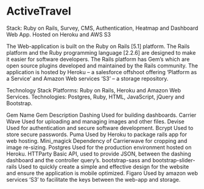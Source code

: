 # ActiveTravel
Stack: Ruby on Rails, Survey, CMS, Authentication, Heatmap and Dashboard Web App. Hosted on Heroku and AWS S3


The Web-application is built on the Ruby on Rails [5.1] platform. The Rails platform and the Ruby programming language [2.2.6] are designed to make it easier for software developers. 
The Rails platform has Gem’s which are open source plugins developed and maintained by the Rails community. 
The application is hosted by Heroku – a salesforce offshoot offering ‘Platform as a Service’ and Amazon Web services ‘S3’ – a storage repository. 

Technology Stack
Platforms: Ruby on Rails, Heroku and Amazon Web Services.
Technologies: Postgres, Ruby, HTML, JavaScript, jQuery and Bootstrap.

Gem Name	Gem Description
Dashing 	Used for building dashboards.
Carrier Wave 	Used for uploading and managing images and other files.
Devise 	Used for authentication and secure software development.
Bcrypt 	Used to store secure passwords.
Puma 	Used by Heroku to package rails app for web hosting.
Mini_magick 	Dependency of Carrierwave for cropping and image re-sizing. 
Postgres 	Used for the production environment hosted on Heroku. 
HTTParty 	Basic API, used to provide JSON, between the dashing dashboard and the controller query’s. 
bootstrap-sass and bootstrap-slider-rails 	Used to quickly create a simple and effective design for the website and ensure the application is mobile optimized. 
Figaro 	Used by amazon web services ‘S3’ to facilitate the keys between the web-app and storage. 


 
